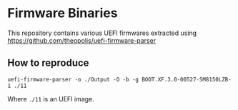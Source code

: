 # Firmware Binaries

This repository contains various UEFI firmwares extracted using https://github.com/theopolis/uefi-firmware-parser

## How to reproduce

```
uefi-firmware-parser -o ./Output -O -b -g BOOT.XF.3.0-00527-SM8150LZB-1 ./11
```

Where ```./11``` is an UEFI image.